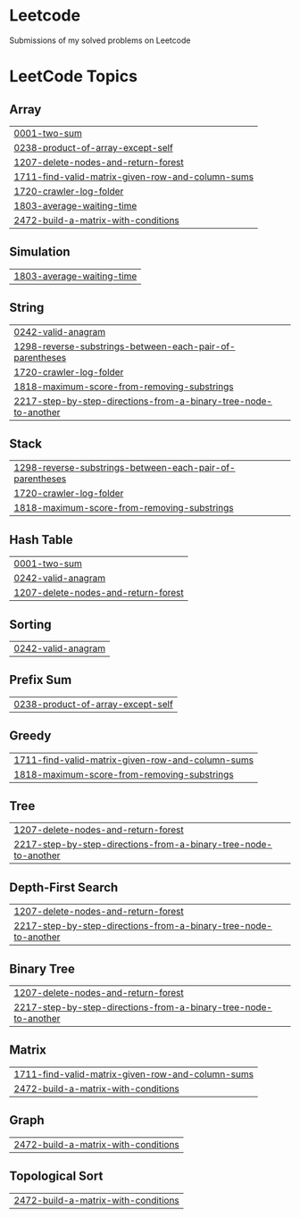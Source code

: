 # Leetcode
Submissions of my solved problems on Leetcode

<!---LeetCode Topics Start-->
# LeetCode Topics
## Array
|  |
| ------- |
| [0001-two-sum](https://github.com/samuelkiszka/Leetcode/tree/master/0001-two-sum) |
| [0238-product-of-array-except-self](https://github.com/samuelkiszka/Leetcode/tree/master/0238-product-of-array-except-self) |
| [1207-delete-nodes-and-return-forest](https://github.com/samuelkiszka/Leetcode/tree/master/1207-delete-nodes-and-return-forest) |
| [1711-find-valid-matrix-given-row-and-column-sums](https://github.com/samuelkiszka/Leetcode/tree/master/1711-find-valid-matrix-given-row-and-column-sums) |
| [1720-crawler-log-folder](https://github.com/samuelkiszka/Leetcode/tree/master/1720-crawler-log-folder) |
| [1803-average-waiting-time](https://github.com/samuelkiszka/Leetcode/tree/master/1803-average-waiting-time) |
| [2472-build-a-matrix-with-conditions](https://github.com/samuelkiszka/Leetcode/tree/master/2472-build-a-matrix-with-conditions) |
## Simulation
|  |
| ------- |
| [1803-average-waiting-time](https://github.com/samuelkiszka/Leetcode/tree/master/1803-average-waiting-time) |
## String
|  |
| ------- |
| [0242-valid-anagram](https://github.com/samuelkiszka/Leetcode/tree/master/0242-valid-anagram) |
| [1298-reverse-substrings-between-each-pair-of-parentheses](https://github.com/samuelkiszka/Leetcode/tree/master/1298-reverse-substrings-between-each-pair-of-parentheses) |
| [1720-crawler-log-folder](https://github.com/samuelkiszka/Leetcode/tree/master/1720-crawler-log-folder) |
| [1818-maximum-score-from-removing-substrings](https://github.com/samuelkiszka/Leetcode/tree/master/1818-maximum-score-from-removing-substrings) |
| [2217-step-by-step-directions-from-a-binary-tree-node-to-another](https://github.com/samuelkiszka/Leetcode/tree/master/2217-step-by-step-directions-from-a-binary-tree-node-to-another) |
## Stack
|  |
| ------- |
| [1298-reverse-substrings-between-each-pair-of-parentheses](https://github.com/samuelkiszka/Leetcode/tree/master/1298-reverse-substrings-between-each-pair-of-parentheses) |
| [1720-crawler-log-folder](https://github.com/samuelkiszka/Leetcode/tree/master/1720-crawler-log-folder) |
| [1818-maximum-score-from-removing-substrings](https://github.com/samuelkiszka/Leetcode/tree/master/1818-maximum-score-from-removing-substrings) |
## Hash Table
|  |
| ------- |
| [0001-two-sum](https://github.com/samuelkiszka/Leetcode/tree/master/0001-two-sum) |
| [0242-valid-anagram](https://github.com/samuelkiszka/Leetcode/tree/master/0242-valid-anagram) |
| [1207-delete-nodes-and-return-forest](https://github.com/samuelkiszka/Leetcode/tree/master/1207-delete-nodes-and-return-forest) |
## Sorting
|  |
| ------- |
| [0242-valid-anagram](https://github.com/samuelkiszka/Leetcode/tree/master/0242-valid-anagram) |
## Prefix Sum
|  |
| ------- |
| [0238-product-of-array-except-self](https://github.com/samuelkiszka/Leetcode/tree/master/0238-product-of-array-except-self) |
## Greedy
|  |
| ------- |
| [1711-find-valid-matrix-given-row-and-column-sums](https://github.com/samuelkiszka/Leetcode/tree/master/1711-find-valid-matrix-given-row-and-column-sums) |
| [1818-maximum-score-from-removing-substrings](https://github.com/samuelkiszka/Leetcode/tree/master/1818-maximum-score-from-removing-substrings) |
## Tree
|  |
| ------- |
| [1207-delete-nodes-and-return-forest](https://github.com/samuelkiszka/Leetcode/tree/master/1207-delete-nodes-and-return-forest) |
| [2217-step-by-step-directions-from-a-binary-tree-node-to-another](https://github.com/samuelkiszka/Leetcode/tree/master/2217-step-by-step-directions-from-a-binary-tree-node-to-another) |
## Depth-First Search
|  |
| ------- |
| [1207-delete-nodes-and-return-forest](https://github.com/samuelkiszka/Leetcode/tree/master/1207-delete-nodes-and-return-forest) |
| [2217-step-by-step-directions-from-a-binary-tree-node-to-another](https://github.com/samuelkiszka/Leetcode/tree/master/2217-step-by-step-directions-from-a-binary-tree-node-to-another) |
## Binary Tree
|  |
| ------- |
| [1207-delete-nodes-and-return-forest](https://github.com/samuelkiszka/Leetcode/tree/master/1207-delete-nodes-and-return-forest) |
| [2217-step-by-step-directions-from-a-binary-tree-node-to-another](https://github.com/samuelkiszka/Leetcode/tree/master/2217-step-by-step-directions-from-a-binary-tree-node-to-another) |
## Matrix
|  |
| ------- |
| [1711-find-valid-matrix-given-row-and-column-sums](https://github.com/samuelkiszka/Leetcode/tree/master/1711-find-valid-matrix-given-row-and-column-sums) |
| [2472-build-a-matrix-with-conditions](https://github.com/samuelkiszka/Leetcode/tree/master/2472-build-a-matrix-with-conditions) |
## Graph
|  |
| ------- |
| [2472-build-a-matrix-with-conditions](https://github.com/samuelkiszka/Leetcode/tree/master/2472-build-a-matrix-with-conditions) |
## Topological Sort
|  |
| ------- |
| [2472-build-a-matrix-with-conditions](https://github.com/samuelkiszka/Leetcode/tree/master/2472-build-a-matrix-with-conditions) |
<!---LeetCode Topics End-->